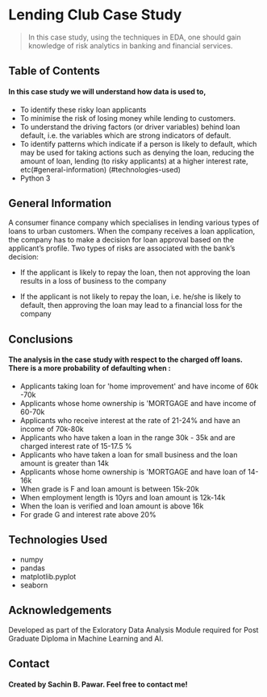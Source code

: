 # Lending Club Case Study
> In this case study, using the techniques in EDA, one should gain knowledge of risk analytics in banking and 
financial services.


## Table of Contents
#### In this case study we will understand how data is used to,
* To identify these risky loan applicants
* To minimise the risk of losing money while lending to customers.
* To understand the driving factors (or driver variables) behind loan default, i.e. the variables which are 
strong indicators of default.
* To identify patterns which indicate if a person is likely to default, which may be used for taking actions 
such as denying the loan, reducing the amount of loan, lending (to risky applicants) at a higher interest 
rate, etc(#general-information)
(#technologies-used)
* Python 3 




## General Information
A consumer finance company which specialises in lending various types of loans to urban customers. When the company receives a loan application, the company has to make a decision for loan approval based on the applicant’s profile. Two types of risks are associated with the bank’s decision:

* If the applicant is likely to repay the loan, then not approving the loan results in a loss of business to the company

* If the applicant is not likely to repay the loan, i.e. he/she is likely to default, then approving the loan may lead to a financial loss for the company



## Conclusions
#### The analysis in the case study with respect to the charged off loans. There is a more probability of defaulting when :
* Applicants taking loan for 'home improvement' and have income of 60k -70k
* Applicants whose home ownership is 'MORTGAGE and have income of 60-70k
* Applicants who receive interest at the rate of 21-24% and have an income of 70k-80k
* Applicants who have taken a loan in the range 30k - 35k and are charged interest rate of 15-17.5 %
* Applicants who have taken a loan for small business and the loan amount is greater than 14k
* Applicants whose home ownership is 'MORTGAGE and have loan of 14-16k
* When grade is F and loan amount is between 15k-20k
* When employment length is 10yrs and loan amount is 12k-14k
* When the loan is verified and loan amount is above 16k
* For grade G and interest rate above 20%




## Technologies Used
- numpy
- pandas
- matplotlib.pyplot
- seaborn



## Acknowledgements
Developed as part of the Exloratory Data Analysis Module required for Post Graduate Diploma in Machine Learning and AI.


## Contact
#### Created by Sachin B. Pawar. Feel free to contact me!

